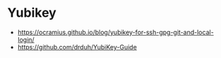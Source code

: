 # Yubikey 

* https://ocramius.github.io/blog/yubikey-for-ssh-gpg-git-and-local-login/
* https://github.com/drduh/YubiKey-Guide
